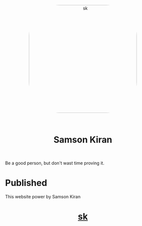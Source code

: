 
<p align="center"><img height="350px" width="350px" style="border-radius:100px;" src="https://samsonkiran02.github.io/Link/Images/PNG/Samson-Kiran.png" alt="sk"></p>
<br>
<h1 align="center">Samson Kiran</h1>
<br>
<P>Be a good person, but don't wast time proving it.</P>

# Published
This website power by Samson Kiran<br>


<a href="https://samsonkiran02.github.io/Happy/Index.html"><h1 align="center" style="color:red;">sk</h1></a>
